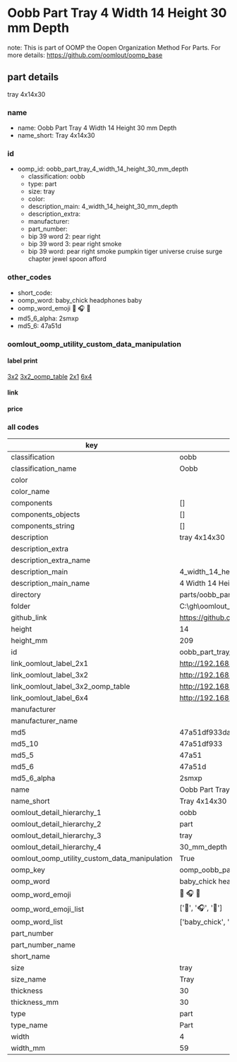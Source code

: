 # Oobb Part Tray 4 Width 14 Height 30 mm Depth  

note: This is part of OOMP the Oopen Organization Method For Parts. For more details: https://github.com/oomlout/oomp_base

##  part details
  



tray 4x14x30



### name
* name: Oobb Part Tray 4 Width 14 Height 30 mm Depth
* name_short: Tray 4x14x30 
### id
* oomp_id: oobb_part_tray_4_width_14_height_30_mm_depth
  * classification: oobb
  * type: part
  * size: tray
  * color: 
  * description_main: 4_width_14_height_30_mm_depth
  * description_extra: 
  * manufacturer: 
  * part_number: 
  * bip 39 word 2: pear right
  * bip 39 word 3: pear right smoke
  * bip 39 word: pear right smoke pumpkin tiger universe cruise surge chapter jewel spoon afford

### other_codes
* short_code: 
* oomp_word: baby_chick headphones baby
* oomp_word_emoji :baby_chick: :headphones: :baby:
* md5_6_alpha: 2smxp
* md5_6: 47a51d






### oomlout_oomp_utility_custom_data_manipulation
#### label print
[3x2](http://192.168.1.245:1112/?label=oomp%202smxp)
[3x2_oomp_table](http://192.168.1.108:1112/?label=oomp%202smxp)
[2x1](http://192.168.1.242:1112/?label=oomp%202smxp)
[6x4](http://192.168.1.55:1112/?label=oomp%202smxp)    

#### link

                              

#### price







### all codes 
| key | value |  
| --- | --- |  
| classification | oobb |  
| classification_name | Oobb |  
| color |  |  
| color_name |  |  
| components | [] |  
| components_objects | [] |  
| components_string | [] |  
| description | tray 4x14x30 |  
| description_extra |  |  
| description_extra_name |  |  
| description_main | 4_width_14_height_30_mm_depth |  
| description_main_name | 4 Width 14 Height 30 mm Depth |  
| directory | parts/oobb_part_tray_4_width_14_height_30_mm_depth |  
| folder | C:\gh\oomlout_oobb_version_4_generated_parts\parts\oobb_part_tray_4_width_14_height_30_mm_depth |  
| github_link | https://github.com/oomlout/oomlout_oomp_part_src/tree/main/parts/oobb_part_tray_4_width_14_height_30_mm_depth |  
| height | 14 |  
| height_mm | 209 |  
| id | oobb_part_tray_4_width_14_height_30_mm_depth |  
| link_oomlout_label_2x1 | http://192.168.1.242:1112/?label=oomp%202smxp |  
| link_oomlout_label_3x2 | http://192.168.1.245:1112/?label=oomp%202smxp |  
| link_oomlout_label_3x2_oomp_table | http://192.168.1.108:1112/?label=oomp%202smxp |  
| link_oomlout_label_6x4 | http://192.168.1.55:1112/?label=oomp%202smxp |  
| manufacturer |  |  
| manufacturer_name |  |  
| md5 | 47a51df933da4697b770fadb99ae7510 |  
| md5_10 | 47a51df933 |  
| md5_5 | 47a51 |  
| md5_6 | 47a51d |  
| md5_6_alpha | 2smxp |  
| name | Oobb Part Tray 4 Width 14 Height 30 mm Depth |  
| name_short | Tray 4x14x30  |  
| oomlout_detail_hierarchy_1 | oobb |  
| oomlout_detail_hierarchy_2 | part |  
| oomlout_detail_hierarchy_3 | tray |  
| oomlout_detail_hierarchy_4 | 30_mm_depth |  
| oomlout_oomp_utility_custom_data_manipulation | True |  
| oomp_key | oomp_oobb_part_tray_4_width_14_height_30_mm_depth |  
| oomp_word | baby_chick headphones baby |  
| oomp_word_emoji | :baby_chick: :headphones: :baby: |  
| oomp_word_emoji_list | [':baby_chick:', ':headphones:', ':baby:'] |  
| oomp_word_list | ['baby_chick', 'headphones', 'baby'] |  
| part_number |  |  
| part_number_name |  |  
| short_name |  |  
| size | tray |  
| size_name | Tray |  
| thickness | 30 |  
| thickness_mm | 30 |  
| type | part |  
| type_name | Part |  
| width | 4 |  
| width_mm | 59 |  
